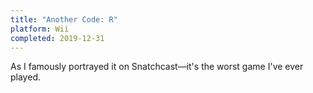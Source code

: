 ```yaml
---
title: "Another Code: R"
platform: Wii
completed: 2019-12-31
---
```


As I famously portrayed it on Snatchcast—it's the worst game I've ever played.

